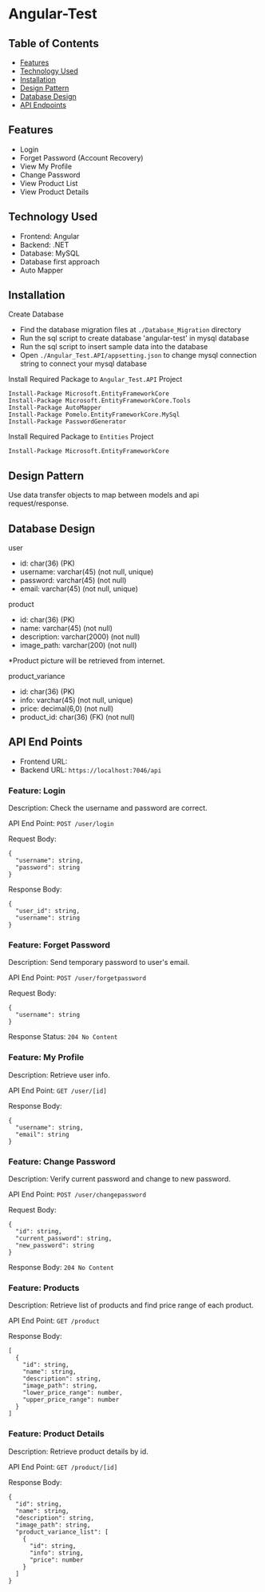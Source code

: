 # Angular-Test

## Table of Contents
- [Features](#features)
- [Technology Used](#technology-used)
- [Installation](#installation)
- [Design Pattern](#design-pattern)
- [Database Design](#database-design)
- [API Endpoints](#api-endpoints)

## Features
- Login
- Forget Password (Account Recovery)
- View My Profile
- Change Password
- View Product List
- View Product Details

## Technology Used
- Frontend: Angular
- Backend: .NET
- Database: MySQL
- Database first approach
- Auto Mapper


## Installation
Create Database
- Find the database migration files at `./Database_Migration` directory
- Run the sql script to create database 'angular-test' in mysql database
- Run the sql script to insert sample data into the database
- Open `./Angular_Test.API/appsetting.json` to change mysql connection string to connect your mysql database

Install Required Package to `Angular_Test.API` Project
```
Install-Package Microsoft.EntityFrameworkCore
Install-Package Microsoft.EntityFrameworkCore.Tools
Install-Package AutoMapper
Install-Package Pomelo.EntityFrameworkCore.MySql
Install-Package PasswordGenerator
```

Install Required Package to `Entities` Project
```
Install-Package Microsoft.EntityFrameworkCore
```

## Design Pattern
Use data transfer objects to map between models and api request/response.

## Database Design
user
- id: char(36) (PK)
- username: varchar(45) (not null, unique)
- password: varchar(45) (not null)
- email: varchar(45) (not null, unique)

product
- id: char(36) (PK)
- name: varchar(45) (not null)
- description: varchar(2000) (not null)
- image_path: varchar(200) (not null)

*Product picture will be retrieved from internet.

product_variance
- id: char(36) (PK)
- info: varchar(45) (not null, unique)
- price: decimal(6,0) (not null)
- product_id: char(36)  (FK) (not null)

## API End Points
- Frontend URL:
- Backend URL: `https://localhost:7046/api`

### Feature: Login
Description: Check the username and password are correct.

API End Point: `POST /user/login`

Request Body:
```
{
  "username": string,
  "password": string
}
```
Response Body:
```
{
  "user_id": string,
  "username": string
}
```

### Feature: Forget Password
Description: Send temporary password to user's email.

API End Point: `POST /user/forgetpassword`

Request Body:
```
{
  "username": string
}
```
Response Status: `204 No Content`


### Feature: My Profile
Description: Retrieve user info.

API End Point: `GET /user/[id]`

Response Body:
```
{
  "username": string,
  "email": string
}
```

### Feature: Change Password
Description: Verify current password and change to new password.

API End Point: `POST /user/changepassword`

Request Body:
```
{
  "id": string,
  "current_password": string,
  "new_password": string
}
```
Response Body: `204 No Content`

### Feature: Products
Description: Retrieve list of products and find price range of each product.

API End Point: `GET /product`

Response Body:
```
[
  {
    "id": string,
    "name": string,
    "description": string,
    "image_path": string,
    "lower_price_range": number,
    "upper_price_range": number
  }
]
```

### Feature: Product Details
Description: Retrieve product details by id.

API End Point: `GET /product/[id]`

Response Body:
```
{
  "id": string,
  "name": string,
  "description": string,
  "image_path": string,
  "product_variance_list": [
    {
      "id": string,
      "info": string,
      "price": number
    }
  ]
}
```
